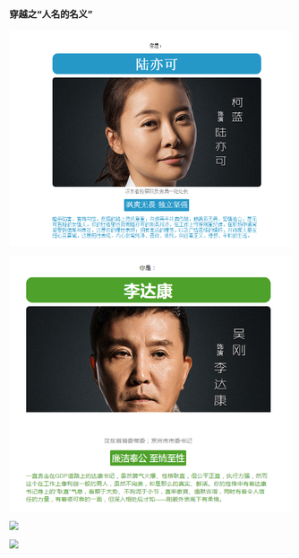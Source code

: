 
### 穿越之“人名的名义”
![](/img/wei.png)

![](/img/di.png)

![](http://img2.imgtn.bdimg.com/it/u=765159199,346900465&fm=11&gp=0.jpg)

![](https://camo.githubusercontent.com/3b7e7ad1f567e70a9af5a597cd979d815d774ff7/687474703a2f2f696d672e796f75747562652e636f6d2f76692f5172735a356e79675470302f302e6a7067)


